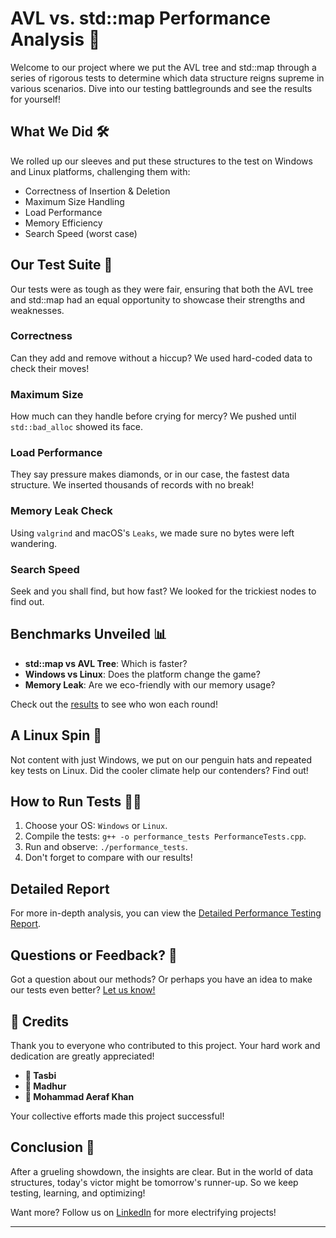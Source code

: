 # AVL vs. std::map Performance Analysis 🚀

Welcome to our project where we put the AVL tree and std::map through a series of rigorous tests to determine which data structure reigns supreme in various scenarios. Dive into our testing battlegrounds and see the results for yourself!

## What We Did 🛠️

We rolled up our sleeves and put these structures to the test on Windows and Linux platforms, challenging them with:

- Correctness of Insertion & Deletion
- Maximum Size Handling
- Load Performance
- Memory Efficiency
- Search Speed (worst case)

## Our Test Suite 🧪

Our tests were as tough as they were fair, ensuring that both the AVL tree and std::map had an equal opportunity to showcase their strengths and weaknesses.

### Correctness
Can they add and remove without a hiccup? We used hard-coded data to check their moves!

### Maximum Size
How much can they handle before crying for mercy? We pushed until `std::bad_alloc` showed its face.

### Load Performance
They say pressure makes diamonds, or in our case, the fastest data structure. We inserted thousands of records with no break!

### Memory Leak Check
Using `valgrind` and macOS's `Leaks`, we made sure no bytes were left wandering.

### Search Speed
Seek and you shall find, but how fast? We looked for the trickiest nodes to find out.

## Benchmarks Unveiled 📊

- **std::map vs AVL Tree**: Which is faster?
- **Windows vs Linux**: Does the platform change the game?
- **Memory Leak**: Are we eco-friendly with our memory usage?

Check out the [results](path-to-results) to see who won each round!

## A Linux Spin 🐧

Not content with just Windows, we put on our penguin hats and repeated key tests on Linux. Did the cooler climate help our contenders? Find out!

## How to Run Tests 🏃‍♂️

1. Choose your OS: `Windows` or `Linux`.
2. Compile the tests: `g++ -o performance_tests PerformanceTests.cpp`.
3. Run and observe: `./performance_tests`.
4. Don't forget to compare with our results!

## Detailed Report
For more in-depth analysis, you can view the [Detailed Performance Testing Report](Testreport.pdf).

## Questions or Feedback? 💬

Got a question about our methods? Or perhaps you have an idea to make our tests even better? [Let us know!](ttasbi@mysenec.ca)

## 🌟 Credits

Thank you to everyone who contributed to this project. Your hard work and dedication are greatly appreciated!

- **👤 Tasbi**
- **👤 Madhur**
- **👤 Mohammad Aeraf Khan**

Your collective efforts made this project successful!

## Conclusion 🏁

After a grueling showdown, the insights are clear. But in the world of data structures, today's victor might be tomorrow's runner-up. So we keep testing, learning, and optimizing!

Want more? Follow us on [LinkedIn](https://www.linkedin.com/in/tasbi03) for more electrifying projects!

---

